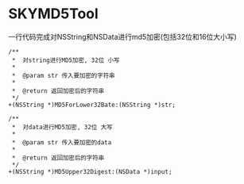 # SKYMD5Tool
一行代码完成对NSString和NSData进行md5加密(包括32位和16位大小写)
```
/**
 *  对string进行MD5加密, 32位 小写
 *
 *  @param str 传入要加密的字符串
 *
 *  @return 返回加密后的字符串
 */
+(NSString *)MD5ForLower32Bate:(NSString *)str;

/**
 *  对data进行MD5加密, 32位 大写
 *
 *  @param str 传入要加密的data
 *
 *  @return 返回加密后的字符串
 */
+(NSString *)MD5Upper32Digest:(NSData *)input;
```

